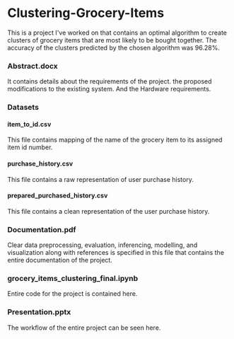 # Clustering-Grocery-Items
This is a project I've worked on that contains an optimal algorithm to create clusters of grocery items that are most likely to be bought together. The accuracy of the clusters predicted by the chosen algorithm was 96.28%.

### Abstract.docx
It contains details about the requirements of the project. the proposed modifications to the existing system. And the Hardware requirements.

### Datasets
#### item_to_id.csv
This file contains mapping of the name of the grocery item to its assigned item id number.

#### purchase_history.csv
This file contains a raw representation of user purchase history. 

#### prepared_purchased_history.csv
This file contains a clean representation of the user purchase history.

### Documentation.pdf
Clear data preprocessing, evaluation, inferencing, modelling, and visualization along with references is specified in this file that contains the entire documentation of the project.

### grocery_items_clustering_final.ipynb
Entire code for the project is contained here.

### Presentation.pptx
The workflow of the entire project can be seen here.
